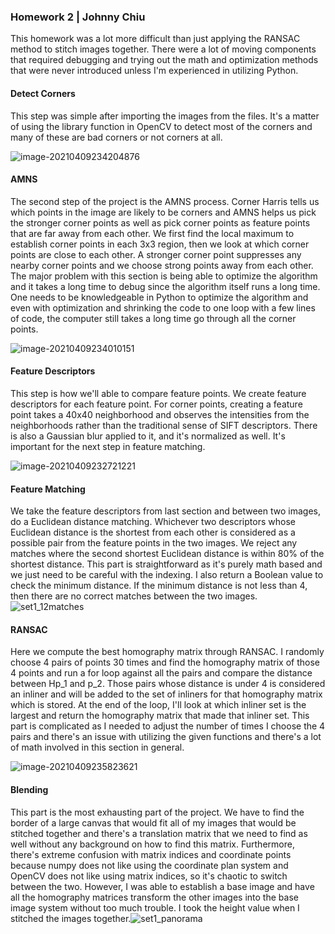 ### Homework 2 | Johnny Chiu

This homework was a lot more difficult than just applying the RANSAC method to stitch images together. There were a lot of moving components that required debugging and trying out the math and optimization methods that were never introduced unless I'm experienced in utilizing Python.

#### Detect Corners

This step was simple after importing the images from the files. It's a matter of using the library function in OpenCV to detect most of the corners and many of these are bad corners or not corners at all.

![image-20210409234204876](C:\Users\johnn\AppData\Roaming\Typora\typora-user-images\image-20210409234204876.png)

#### AMNS

The second step of the project is the AMNS process. Corner Harris tells us which points in the image are likely to be corners and AMNS helps us pick the stronger corner points as well as pick corner points as feature points that are far away from each other. We first find the local maximum to establish corner points in each 3x3 region, then we look at which corner points are close to each other. A stronger corner point suppresses any nearby corner points and we choose strong points away from each other. The major problem with this section is being able to optimize the algorithm and it takes a long time to debug since the algorithm itself runs a long time.  One needs to be knowledgeable in Python to optimize the algorithm and even with optimization and shrinking the code to one loop with a few lines of code, the computer still takes a long time go through all the corner points.

![image-20210409234010151](C:\Users\johnn\AppData\Roaming\Typora\typora-user-images\image-20210409234010151.png)

#### Feature Descriptors

This step is how we'll able to compare feature points. We create feature descriptors for each feature point. For corner points, creating a feature point takes a 40x40 neighborhood and observes the intensities from the neighborhoods rather than the traditional sense of SIFT descriptors. There is also a Gaussian blur applied to it, and it's normalized as well. It's important for the next step in feature matching.

![image-20210409232721221](C:\Users\johnn\AppData\Roaming\Typora\typora-user-images\image-20210409232721221.png)

#### Feature Matching

We take the feature descriptors from last section and between two images, do a Euclidean distance matching. Whichever two descriptors whose Euclidean distance is the shortest from each other is considered as a possible pair from the feature points in the two images. We reject any matches where the second shortest Euclidean distance is within 80% of the shortest distance. This part is straightforward as it's purely math based and we just need to be careful with the indexing. I also return a Boolean value to check the minimum distance. If the minimum distance is not less than 4, then there are no correct matches between the two images.![set1_12matches](D:\CMSC426\HW2\hw2\images\input\set1_12matches.jpg)

#### RANSAC

Here we compute the best homography matrix through RANSAC. I randomly choose 4 pairs of points 30 times and find the homography matrix of those 4 points and run a for loop against all the pairs and compare the distance between Hp_1 and p_2. Those pairs whose distance is under 4 is considered an inliner and will be added to the set of inliners for that homography matrix which is stored. At the end of the loop, I'll look at which inliner set is the largest and return the homography matrix that made that inliner set. This part is complicated as I needed to adjust the number of times I choose the 4 pairs and there's an issue with utilizing the given functions and there's a lot of math involved in this section in general.

![image-20210409235823621](C:\Users\johnn\AppData\Roaming\Typora\typora-user-images\image-20210409235823621.png)

#### Blending

This part is the most exhausting part of the project. We have to find the border of a large canvas that would fit all of my images that would be stitched together and there's a translation matrix that we need to find as well without any background on how to find this matrix. Furthermore, there's extreme confusion with matrix indices and coordinate points because numpy does not like using the coordinate plan system and OpenCV does not like using matrix indices, so it's chaotic to switch between the two. However, I was able to establish a base image and have all the homography matrices transform the other images into the base image system without too much trouble. I took the height value when I stitched the images together.![set1_panorama](D:\CMSC426\HW2\hw2\images\input\set1_panorama.png)